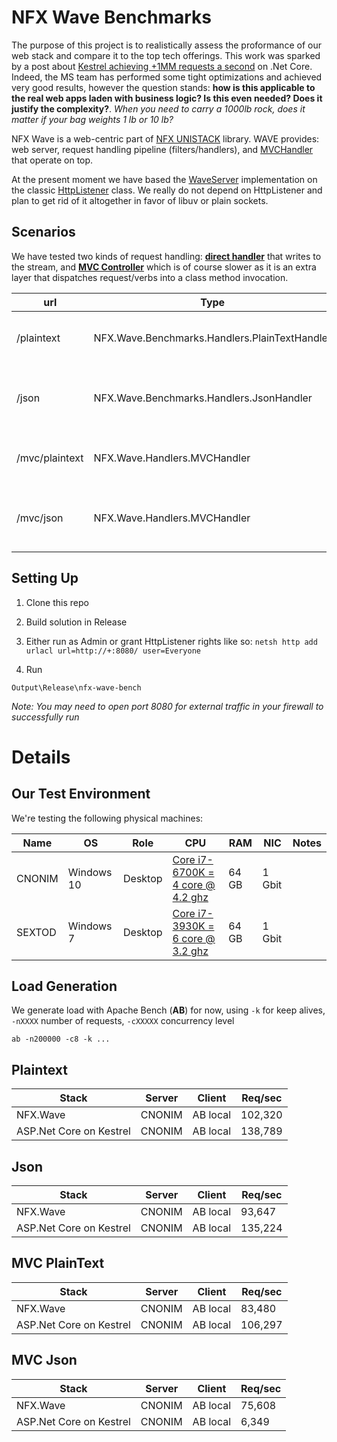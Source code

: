 # NFX Wave Benchmarks
The purpose of this project is to realistically assess the proformance of our web stack and compare it to the top tech offerings. This work was sparked by a post about  [Kestrel achieving +1MM requests a second](https://www.ageofascent.com/2016/02/18/asp-net-core-exeeds-1-15-million-requests-12-6-gbps/) on .Net Core. Indeed, the MS team has performed some tight optimizations and achieved very good results, however the question stands: **how is this applicable to the real web apps laden with business logic? Is this even needed? Does it justify the complexity?**. *When you need to carry a 1000lb rock, does it matter if your bag weights 1 lb or 10 lb?*

NFX Wave is a web-centric part of [NFX UNISTACK](https://github.com/aumcode/nfx) library. WAVE provides: web server, request handling pipeline (filters/handlers), and [MVCHandler](https://github.com/aumcode/nfx/blob/master/Source/NFX.Wave/Handlers/MVCHandler.cs) that operate on top.

At the present moment we have based the [WaveServer](https://github.com/aumcode/nfx/blob/master/Source/NFX.Wave/WaveServer.cs) implementation on the classic [HttpListener](https://msdn.microsoft.com/en-us/library/system.net.httplistener(v=vs.110).aspx) class. We really do not depend on HttpListener and plan to get rid of it altogether in favor of libuv or plain sockets.


## Scenarios

We have tested two kinds of request handling:  [**direct handler**](./Source/NFX.Wave.Benchmarks/Handlers) that writes to the stream, and [**MVC Controller**](./Source/NFX.Wave.Benchmarks/Controllers) which is of course slower as it is an extra layer that dispatches request/verbs into a class method invocation.

| url | Type | MVC Action | Description |
| --- | ---- | ------ | ----------- |
| /plaintext | NFX.Wave.Benchmarks.Handlers.PlainTextHandler | n/a |Return Plain Text with direct writing |
| /json | NFX.Wave.Benchmarks.Handlers.JsonHandler | n/a |Return simple JSON with direct writing |
| /mvc/plaintext | NFX.Wave.Handlers.MVCHandler | Index.PlainText |Return Plain Text using MVC handler |
| /mvc/json | NFX.Wave.Handlers.MVCHandler | Index.Json |Return simple JSON using MVC handler |

## Setting Up

1. Clone this repo

1. Build solution in Release

1. Either run as Admin or grant HttpListener rights like so: `netsh http add urlacl url=http://+:8080/ user=Everyone`

1. Run
```
Output\Release\nfx-wave-bench
```

*Note: You may need to open port 8080 for external traffic in your firewall to successfully run*

# Details

## Our Test Environment
We're testing the following physical machines:


| Name | OS | Role | CPU | RAM | NIC | Notes |
| ---- | --- | ---- | --- | --- | --- | ----- |
| CNONIM | Windows 10 | Desktop | [Core i7-6700K = 4 core @ 4.2 ghz](https://ark.intel.com/products/88195/Intel-Core-i7-6700K-Processor-8M-Cache-up-to-4_20-GHz) | 64 GB | 1 Gbit | |
| SEXTOD | Windows 7 | Desktop | [Core i7-3930K = 6 core @ 3.2 ghz](https://ark.intel.com/products/63697/Intel-Core-i7-3930K-Processor-12M-Cache-up-to-3_80-GHz)| 64 GB | 1 Gbit | |

## Load Generation
We generate load with Apache Bench (**AB**) for now, using `-k` for keep alives, `-nXXXX` number of requests, `-cXXXXX` concurrency level

```
ab -n200000 -c8 -k ...
```

## Plaintext

| Stack | Server | Client | Req/sec |
| ----- | ------ | ------- | ------- |
| NFX.Wave | CNONIM | AB local |  102,320 |
| ASP.Net Core on Kestrel | CNONIM |  AB local | 138,789 |

## Json

| Stack | Server | Client | Req/sec |
| ----- | ------ | ------- | ------- |
| NFX.Wave | CNONIM |  AB local | 93,647 |
| ASP.Net Core on Kestrel | CNONIM |  AB local| 135,224 |

## MVC PlainText

| Stack | Server | Client | Req/sec |
| ----- | ------ | ------- | ------- |
| NFX.Wave | CNONIM |  AB local | 83,480 |
| ASP.Net Core on Kestrel | CNONIM |  AB local| 106,297 |

## MVC Json

| Stack | Server |Client | Req/sec |
| ----- | ------ | ------- | ------- |
| NFX.Wave | CNONIM |  AB local | 75,608 |
| ASP.Net Core on Kestrel | CNONIM |  AB local | 6,349 |
